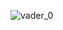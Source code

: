 

![vader_0](https://github.com/FarukTekin/FarukTekin/assets/86856272/ef21c922-8975-4110-b2ac-60c31088de99)
